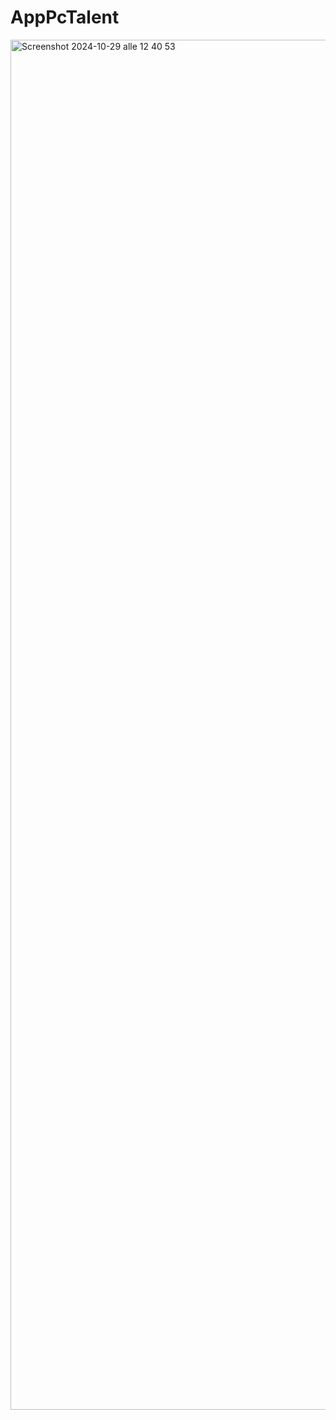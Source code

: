 # AppPcTalent

<img width="2192" alt="Screenshot 2024-10-29 alle 12 40 53" src="https://github.com/user-attachments/assets/34783ff1-0e02-4187-a845-c5de7dc46c05">
